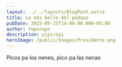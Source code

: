 ```yaml
---
layout: ../../layouts/BlogPost.astro
title: Lo más bello del pedazo
pubDate: 2025-09-25T14:09:00.000-05:00
author: Yoporopo
description: yipiripi
heroImage: /public/Images/Presidente.png
---
```

Picos pa los nenes, pico pa las nenas
